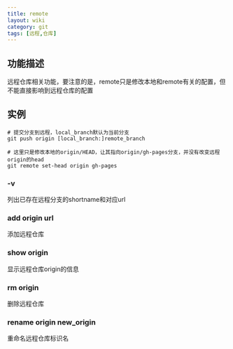 ```yaml
---
title: remote
layout: wiki
category: git
tags: [远程,仓库]
---
```


## 功能描述

远程仓库相关功能，要注意的是，remote只是修改本地和remote有关的配置，但不能直接影响到远程仓库的配置

## 实例

~~~
# 提交分支到远程，local_branch默认为当前分支
git push origin [local_branch:]remote_branch

# 这里只是修改本地的origin/HEAD，让其指向origin/gh-pages分支，并没有改变远程origin的head
git remote set-head origin gh-pages
~~~


### -v

列出已存在远程分支的shortname和对应url

### add origin url

添加远程仓库

### show origin

显示远程仓库origin的信息

### rm origin

删除远程仓库

### rename origin new_origin

重命名远程仓库标识名
